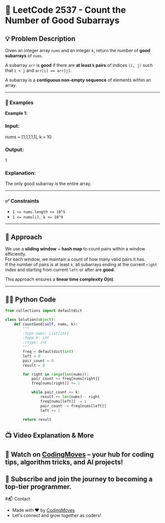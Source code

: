 # 🚀 LeetCode 2537 - Count the Number of Good Subarrays

## 💡 Problem Description

Given an integer array `nums` and an integer `k`, return the number of **good subarrays** of `nums`.

A subarray `arr` is **good** if there are **at least `k` pairs** of indices `(i, j)` such that `i < j` and `arr[i] == arr[j]`.

A subarray is a **contiguous non-empty sequence** of elements within an array.

---

### 🧪 Examples

**Example 1:**
### Input: 
nums = [1,1,1,1,1], k = 10
### Output:
 1
### Explanation:
The only good subarray is the entire array.

---

### ✅ Constraints

- `1 <= nums.length <= 10^5`
- `1 <= nums[i], k <= 10^9`

---

## 🧠 Approach

We use a **sliding window** + **hash map** to count pairs within a window efficiently.  
For each window, we maintain a count of how many valid pairs it has.  
If the number of pairs is at least `k`, all subarrays ending at the current `right` index and starting from current `left` or after are **good**.

This approach ensures a **linear time complexity O(n)**.

---

## 👨‍💻 Python Code

```python
from collections import defaultdict

class Solution(object):
    def countGood(self, nums, k):
        """
        :type nums: List[int]
        :type k: int
        :rtype: int
        """
        freq = defaultdict(int)
        left = 0
        pair_count = 0
        result = 0

        for right in range(len(nums)):
            pair_count += freq[nums[right]]
            freq[nums[right]] += 1

            while pair_count >= k:
                result += len(nums) - right
                freq[nums[left]] -= 1
                pair_count -= freq[nums[left]]
                left += 1

        return result
```
## 📺 Video Explanation & More
## 📌 Watch on <a href="https://www.youtube.com/@Coding_Moves">CodingMoves</a> – your hub for coding tips, algorithm tricks, and AI projects!
## 🔔 Subscribe and join the journey to becoming a top-tier programmer.

#📬 Contact
+ Made with ❤️ by <a href="https://www.youtube.com/@Coding_Moves">CodingMoves</a>
+ Let's connect and grow together as coders!
